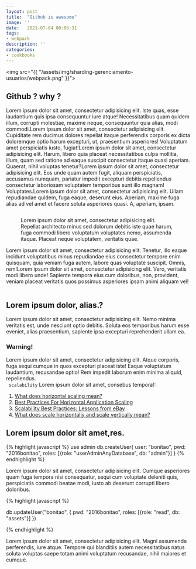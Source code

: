 ```yaml
---
layout: post
title:  "Github is awesome"
image: ''
date:   2021-07-04 00:06:31
tags:
- webpack
description: ''
categories:
- cookbooks
---
```


<img src="{{ "/assets/img/sharding-gerenciamento-usuarios/webpack.png" }}">

## Github ? why ?

Lorem ipsum dolor sit amet, consectetur adipisicing elit. Iste quas, esse laudantium quis ipsa consequuntur iure atque! Necessitatibus quam quidem illum, corrupti molestiae, maxime neque, consequuntur quia alias, modi commodi.Lorem ipsum dolor sit amet, consectetur adipisicing elit. Cupiditate rem ducimus dolores repellat itaque perferendis corporis ex dicta doloremque optio harum excepturi, ut, praesentium asperiores! Voluptatum amet perspiciatis iusto, fugiat!Lorem ipsum dolor sit amet, consectetur adipisicing elit. Harum, libero quia placeat necessitatibus culpa mollitia, illum, quam sed ratione ad eaque suscipit consectetur itaque quasi aperiam. Quaerat, nihil voluptas tenetur?Lorem ipsum dolor sit amet, consectetur adipisicing elit. Eos unde quam autem fugit, aliquam perspiciatis, accusamus numquam, pariatur impedit excepturi debitis repellendus consectetur laboriosam voluptatem temporibus sunt illo magnam! Voluptates.Lorem ipsum dolor sit amet, consectetur adipisicing elit. Ullam repudiandae quidem, fuga eaque, deserunt eius. Aperiam, maxime fuga alias ad vel amet et facere soluta asperiores quasi. A, aperiam, ipsam.

<figure class="foto-legenda">
	<img src="{{ "/assets/img/sharding-gerenciamento-usuarios/ajudando-carregar.jpg"}}" alt="">
	<figcaption> <p>Lorem ipsum dolor sit amet, consectetur adipisicing elit. Repellat architecto minus sed dolorum debitis iste quae harum, fuga commodi libero voluptatum voluptates nemo, assumenda itaque. Placeat neque voluptatem, veritatis quae.</p>
	</figcaption>
</figure>

Lorem ipsum dolor sit amet, consectetur adipisicing elit. Tenetur, illo eaque incidunt voluptatibus minus repudiandae eius consectetur tempore enim quisquam, quia veniam fuga autem, labore quas voluptate suscipit. Omnis, rem!Lorem ipsum dolor sit amet, consectetur adipisicing elit. Vero, veritatis modi libero unde! Sapiente tempora eius cum doloribus, non, provident, veniam placeat veritatis quos possimus asperiores ipsam animi aliquam vel!

<img src="https://octodex.github.com/images/codercat.jpg" alt="">

## Lorem ipsum dolor, alias.?

Lorem ipsum dolor sit amet, consectetur adipisicing elit. Nemo minima veritatis est, unde nesciunt optio debitis. Soluta eos temporibus harum esse eveniet, alias praesentium, sapiente ipsa excepturi reprehenderit ullam ea.

### Warning!

Lorem ipsum dolor sit amet, consectetur adipisicing elit. Atque corporis, fuga sequi cumque in quos excepturi placeat iste! Eaque voluptatum laudantium, recusandae optio! Rem impedit laborum enim minima aliquid, repellendus.<br>
` scalability` Lorem ipsum dolor sit amet, consebus tempora!:

1. <a href="http://dba.stackexchange.com/questions/4508/what-does-horizontal-scaling-mean" target="_blank">What does horizontal scaling mean?</a>
2. <a href="https://blog.openshift.com/best-practices-for-horizontal-application-scaling/" target="_blank">Best Practices For Horizontal Application Scaling</a>
3. <a href="http://www.infoq.com/articles/ebay-scalability-best-practices" target="_blank">Scalability Best Practices: Lessons from eBay</a>
4. <a href="http://stackoverflow.com/questions/5401992/what-does-scale-horizontally-and-scale-vertically-mean" target="_blank">What does scale horizontally and scale vertically mean?</a>

## Lorem ipsum dolor sit amet,res.


{% highlight javascript %}
use admin
db.createUser{
	user: "bonitao",
	pwd: "2016bonitao",
	roles: [{role: "userAdminAnyDatabase", db: "admin"}]
}
{% endhighlight %}

Lorem ipsum dolor sit amet, consectetur adipisicing elit. Cumque asperiores quam fuga tempora nisi consequatur, sequi cum voluptate deleniti quis, perspiciatis commodi beatae modi, iusto ab deserunt corrupti libero doloribus.

{% highlight javascript %}

db.updateUser("bonitao",
{
	pwd: "2016bonitao",
	roles: [{role: "read", db: "assets"}]
})

{% endhighlight %}

Lorem ipsum dolor sit amet, consectetur adipisicing elit. Magni assumenda perferendis, iure atque. Tempore qui blanditiis autem necessitatibus natus soluta voluptas saepe totam animi voluptatum recusandae, nihil maiores et cumque.
